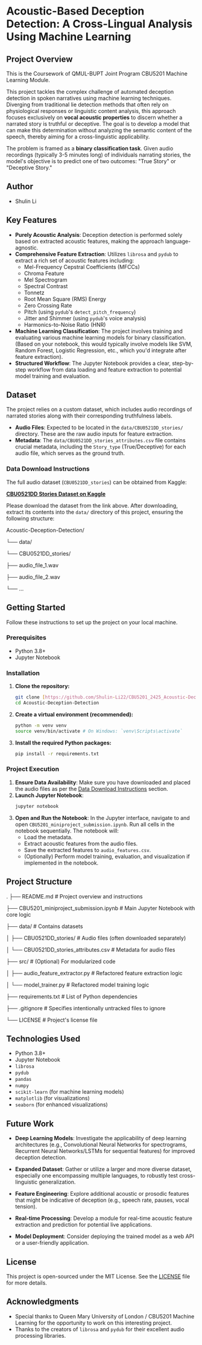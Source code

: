 # Acoustic-Based Deception Detection: A Cross-Lingual Analysis Using Machine Learning

## Project Overview

This is the Coursework of QMUL-BUPT Joint Program CBU5201 Machine Learning Module.

This project tackles the complex challenge of automated deception detection in spoken narratives using machine learning techniques. Diverging from traditional lie detection methods that often rely on physiological responses or linguistic content analysis, this approach focuses exclusively on **vocal acoustic properties** to discern whether a narrated story is truthful or deceptive. The goal is to develop a model that can make this determination without analyzing the semantic content of the speech, thereby aiming for a cross-linguistic applicability.

The problem is framed as a **binary classification task**. Given audio recordings (typically 3-5 minutes long) of individuals narrating stories, the model's objective is to predict one of two outcomes: "True Story" or "Deceptive Story."

## Author

* Shulin Li

## Key Features

* **Purely Acoustic Analysis**: Deception detection is performed solely based on extracted acoustic features, making the approach language-agnostic.
* **Comprehensive Feature Extraction**: Utilizes `librosa` and `pydub` to extract a rich set of acoustic features including:
    * Mel-Frequency Cepstral Coefficients (MFCCs)
    * Chroma Feature
    * Mel Spectrogram
    * Spectral Contrast
    * Tonnetz
    * Root Mean Square (RMS) Energy
    * Zero Crossing Rate
    * Pitch (using `pydub`'s `detect_pitch_frequency`)
    * Jitter and Shimmer (using `pydub`'s voice analysis)
    * Harmonics-to-Noise Ratio (HNR)
* **Machine Learning Classification**: The project involves training and evaluating various machine learning models for binary classification. (Based on your notebook, this would typically involve models like SVM, Random Forest, Logistic Regression, etc., which you'd integrate after feature extraction).
* **Structured Workflow**: The Jupyter Notebook provides a clear, step-by-step workflow from data loading and feature extraction to potential model training and evaluation.

## Dataset

The project relies on a custom dataset, which includes audio recordings of narrated stories along with their corresponding truthfulness labels.

* **Audio Files**: Expected to be located in the `data/CBU0521DD_stories/` directory. These are the raw audio inputs for feature extraction.
* **Metadata**: The `data/CBU0521DD_stories_attributes.csv` file contains crucial metadata, including the `Story_type` (True/Deceptive) for each audio file, which serves as the ground truth.

### Data Download Instructions

The full audio dataset (`CBU0521DD_stories`) can be obtained from Kaggle:

**[CBU0521DD Stories Dataset on Kaggle](https://www.kaggle.com/datasets/rebornxd/cbu0521dd-stories)**

Please download the dataset from the link above. After downloading, extract its contents into the `data/` directory of this project, ensuring the following structure:


Acoustic-Deception-Detection/

└── data/

└── CBU0521DD_stories/

├── audio_file_1.wav

├── audio_file_2.wav

└── ...


## Getting Started

Follow these instructions to set up the project on your local machine.

### Prerequisites

* Python 3.8+
* Jupyter Notebook

### Installation

1.  **Clone the repository:**
    ```bash
    git clone [https://github.com/Shulin-Li22/CBU5201_2425_Acoustic-Deception-Detection.git](https://github.com/Shulin-Li22/CBU5201_2425_Acoustic-Deception-Detection.git)
    cd Acoustic-Deception-Detection
    ```

2.  **Create a virtual environment (recommended):**
    ```bash
    python -m venv venv
    source venv/bin/activate # On Windows: `venv\Scripts\activate`
    ```

3.  **Install the required Python packages:**
    ```bash
    pip install -r requirements.txt
    ```

### Project Execution

1.  **Ensure Data Availability**: Make sure you have downloaded and placed the audio files as per the [Data Download Instructions](#data-download-instructions) section.
2.  **Launch Jupyter Notebook**:
    ```bash
    jupyter notebook
    ```
3.  **Open and Run the Notebook**: In the Jupyter interface, navigate to and open `CBU5201_miniproject_submission.ipynb`. Run all cells in the notebook sequentially. The notebook will:
    * Load the metadata.
    * Extract acoustic features from the audio files.
    * Save the extracted features to `audio_features.csv`.
    * (Optionally) Perform model training, evaluation, and visualization if implemented in the notebook.

## Project Structure

.
├── README.md                                   # Project overview and instructions

├── CBU5201_miniproject_submission.ipynb        # Main Jupyter Notebook with core logic

├── data/                                       # Contains datasets

│   ├── CBU0521DD_stories/                      # Audio files (often downloaded separately)

│   └── CBU0521DD_stories_attributes.csv        # Metadata for audio files

├── src/                                        # (Optional) For modularized code

│   ├── audio_feature_extractor.py              # Refactored feature extraction logic

│   └── model_trainer.py                        # Refactored model training logic

├── requirements.txt                            # List of Python dependencies

├── .gitignore                                  # Specifies intentionally untracked files to ignore

└── LICENSE                                     # Project's license file


## Technologies Used

* Python 3.8+
* Jupyter Notebook
* `librosa`
* `pydub`
* `pandas`
* `numpy`
* `scikit-learn` (for machine learning models)
* `matplotlib` (for visualizations)
* `seaborn` (for enhanced visualizations)


## Future Work

* **Deep Learning Models**: Investigate the applicability of deep learning architectures (e.g., Convolutional Neural Networks for spectrograms, Recurrent Neural Networks/LSTMs for sequential features) for improved deception detection.

* **Expanded Dataset**: Gather or utilize a larger and more diverse dataset, especially one encompassing multiple languages, to robustly test cross-linguistic generalization.

* **Feature Engineering**: Explore additional acoustic or prosodic features that might be indicative of deception (e.g., speech rate, pauses, vocal tension).

* **Real-time Processing**: Develop a module for real-time acoustic feature extraction and prediction for potential live applications.

* **Model Deployment**: Consider deploying the trained model as a web API or a user-friendly application.

## License

This project is open-sourced under the MIT License. See the [LICENSE](LICENSE) file for more details.

## Acknowledgments

* Special thanks to Queen Mary University of London / CBU5201 Machine Learning for the opportunity to work on this interesting project.
* Thanks to the creators of `librosa` and `pydub` for their excellent audio processing libraries.